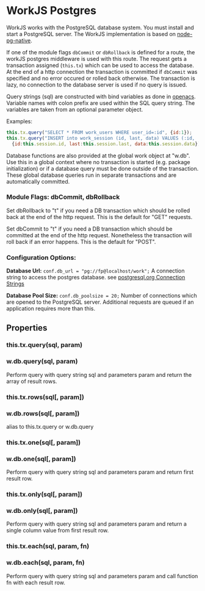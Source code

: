 # WorkJS Postgres

WorkJS works with the PostgreSQL database system.
You must install and start a PostgreSQL server.
The WorkJS implementation is based on [node-pg-native](https://github.com/brianc/node-pg-native).

If one of the module flags `dbCommit` or `dbRollback` is defined for a route,
the workJS postgres middleware is used with this route.
The request gets a transaction assigned (`this.tx`) which can be used to access the database.
At the end of a http connection the transaction is committed if `dbCommit` was specified and 
no error occured or rolled back otherwise. The transaction is lazy, 
no connection to the database server is used if no query is issued.

Query strings (sql) are constructed with bind variables as done 
in [openacs](http://openacs.org/doc/db-api.html).
Variable names with colon prefix are used within the SQL query string.
The variables are taken from an optional parameter object.

Examples:
~~~javascript
this.tx.query("SELECT * FROM work_users WHERE user_id=:id", {id:1});
this.tx.query("INSERT into work_session (id, last, data) VALUES (:id, :last, :data)",
  {id:this.session.id, last:this.session.last, data:this.session.data});
~~~

Database functions are also provided at the global work object at "w.db".
Use this in a global context where no transaction is started (e.g. package initialization) or 
if a database query must be done outside of the transaction.
These global database queries run in separate transactions and are automatically committed.

### Module Flags: dbCommit, dbRollback
Set dbRollback to "t" if you need a DB transaction which should be rolled back at the end of the http request.
This is the default for "GET" requests.

Set dbCommit to "t" if you need a DB transaction which should be committed at the end of the http request.
Nonetheless the transaction will roll back if an error happens.
This is the default for "POST".

### Configuration Options:

**Database Url:** `conf.db_url = "pg://fp@localhost/work";`
A connection string to access the postgres database.
see [postgresql.org Connection Strings](http://www.postgresql.org/docs/9.5/static/libpq-connect.html#LIBPQ-CONNSTRING)

**Database Pool Size:** `conf.db_poolsize = 20;`
Number of connections which are opened to the PostgreSQL server.
Additional requests are queued if an application requires more than this.

## Properties

### this.tx.query(sql, param)
### w.db.query(sql, param)
Perform query with query string sql and parameters param and return the array of result rows.

### this.tx.rows(sql[, param])
### w.db.rows(sql[, param])
alias to this.tx.query or w.db.query

### this.tx.one(sql[, param])
### w.db.one(sql[, param])
Perform query with query string sql and parameters param and return first result row.

### this.tx.only(sql[, param])
### w.db.only(sql[, param])
Perform query with query string sql and parameters param and return a single column value from 
first result row.

### this.tx.each(sql, param, fn)
### w.db.each(sql, param, fn)
Perform query with query string sql and parameters param and call function fn with each result row.
